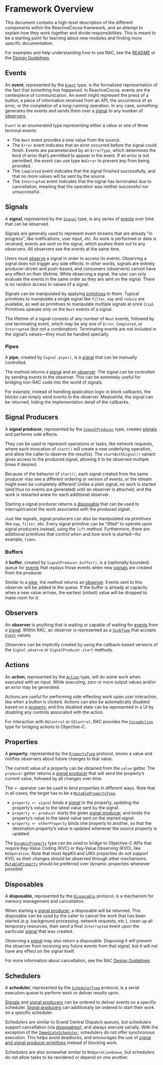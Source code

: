 # Framework Overview

This document contains a high-level description of the different components
within the ReactiveCocoa framework, and an attempt to explain how they work
together and divide responsibilities. This is meant to be a starting point for
learning about new modules and finding more specific documentation.

For examples and help understanding how to use RAC, see the [README][] or
the [Design Guidelines][].

## Events

An **event**, represented by the [`Event`][Event] type, is the formalized representation
of the fact that _something has happened_. In ReactiveCocoa, events are the centerpiece
of communication. An event might represent the press of a button, a piece
of information received from an API, the occurrence of an error, or the completion
of a long-running operation. In any case, something generates the events and sends them over a
[signal](#signals) to any number of [observers](#observers).

`Event` is an enumerated type representing either a value or one of three
terminal events:

 * The `Next` event provides a new value from the source.
 * The `Error` event indicates that an error occurred before the signal could
   finish. Events are parameterized by an `ErrorType`, which determines the kind
   of error that’s permitted to appear in the event. If an error is not
   permitted, the event can use type `NoError` to prevent any from being
   provided.
 * The `Completed` event indicates that the signal finished successfully, and
   that no more values will be sent by the source.
 * The `Interrupted` event indicates that the signal has terminated due to
   cancellation, meaning that the operation was neither successful nor
   unsuccessful.

## Signals

A **signal**, represented by the [`Signal`][Signal] type, is any series of [events](#events)
over time that can be observed.

Signals are generally used to represent event streams that are already “in progress”,
like notifications, user input, etc. As work is performed or data is received,
events are _sent_ on the signal, which pushes them out to any observers.
All observers see the events at the same time.

Users must [observe](#observers) a signal in order to access its events.
Observing a signal does not trigger any side effects. In other words,
signals are entirely producer-driven and push-based, and consumers (observers)
cannot have any effect on their lifetime. While observing a signal, the user
can only evaluate the events in the same order as they are sent on the signal. There
is no random access to values of a signal.

Signals can be manipulated by applying [primitives][BasicOperators] to them.
Typical primitives to manipulate a single signal like `filter`, `map` and
`reduce` are available, as well as primitives to manipulate multiple signals
at once (`zip`). Primitives operate only on the `Next` events of a signal.

The lifetime of a signal consists of any number of `Next` events, followed by
one terminating event, which may be any one of `Error`, `Completed`, or
`Interrupted` (but not a combination).
Terminating events are not included in the signal’s values—they must be
handled specially.

### Pipes

A **pipe**, created by `Signal.pipe()`, is a [signal](#signals)
that can be manually controlled.

The method returns a [signal](#signals) and an [observer](#observers).
The signal can be controlled by sending events to the observer. This
can be extremely useful for bridging non-RAC code into the world of signals.

For example, instead of handling application logic in block callbacks, the
blocks can simply send events to the observer. Meanwhile, the signal
can be returned, hiding the implementation detail of the callbacks.

## Signal Producers

A **signal producer**, represented by the [`SignalProducer`][SignalProducer] type, creates
[signals](#signals) and performs side effects.

They can be used to represent operations or tasks, like network
requests, where each invocation of `start()` will create a new underlying
operation, and allow the caller to observe the result(s). The
`startWithSignal()` variant gives access to the produced signal, allowing it to
be observed multiple times if desired.

Because of the behavior of `start()`, each signal created from the same
producer may see a different ordering or version of events, or the stream might
even be completely different! Unlike a plain signal, no work is started (and
thus no events are generated) until an observer is attached, and the work is
restarted anew for each additional observer.

Starting a signal producer returns a [disposable](#disposables) that can be used to
interrupt/cancel the work associated with the produced signal.

Just like signals, signal producers can also be manipulated via primitives
like `map`, `filter`, etc.
Every signal primitive can be “lifted” to operate upon signal producers instead,
using the `lift` method.
Furthermore, there are additional primitives that control _when_ and _how_ work
is started—for example, `times`.

### Buffers

A **buffer**, created by `SignalProducer.buffer()`, is a (optionally bounded)
queue for [events](#events) that replays those events when new
[signals](#signals) are created from the producer.

Similar to a [pipe](#pipes), the method returns an [observer](#observers).
Events sent to this observer will be added to the queue. If the buffer is already
at capacity when a new value arrives, the earliest (oldest) value will be
dropped to make room for it.

## Observers

An **observer** is anything that is waiting or capable of waiting for [events](#events)
from a [signal](#signals). Within RAC, an observer is represented as
a [`SinkType`](http://swiftdoc.org/protocol/SinkType/) that accepts
[`Event`][Event] values.

Observers can be implicitly created by using the callback-based versions of the
`Signal.observe` or `SignalProducer.start` methods.

## Actions

An **action**, represented by the [`Action`][Action] type, will do some work when
executed with an input. While executing, zero or more output values and/or an
error may be generated.

Actions are useful for performing side-effecting work upon user interaction, like when a button is
clicked. Actions can also be automatically disabled based on a [property](#properties), and this
disabled state can be represented in a UI by disabling any controls associated
with the action.

For interaction with `NSControl` or `UIControl`, RAC provides the
[`CocoaAction`][CocoaAction] type for bridging actions to Objective-C.

## Properties

A **property**, represented by the [`PropertyType`][Property] protocol,
stores a value and notifies observers about future changes to that value.

The current value of a property can be obtained from the `value` getter. The
`producer` getter returns a [signal producer](#signal-producers) that will send
the property’s current value, followed by all changes over time.

The `<~` operator can be used to bind properties in different ways. Note that in
all cases, the target has to be a [`MutablePropertyType`][Property].

* `property <~ signal` binds a [signal](#signals) to the property, updating the
  property’s value to the latest value sent by the signal.
* `property <~ producer` starts the given [signal producer](#signal-producers),
  and binds the property’s value to the latest value sent on the started signal.
* `property <~ otherProperty` binds one property to another, so that the destination
  property’s value is updated whenever the source property is updated.

The [`DynamicProperty`][Property] type can be used to bridge to Objective-C APIs
that require Key-Value Coding (KVC) or Key-Value Observing (KVO), like
`NSOperation`. Note that most AppKit and UIKit properties do _not_ support KVO,
so their changes should be observed through other mechanisms.
[`MutableProperty`][Property] should be preferred over dynamic properties
whenever possible!

## Disposables

A **disposable**, represented by the [`Disposable`][Disposable] protocol, is a mechanism
for memory management and cancellation.

When starting a [signal producer](#signal-producers), a disposable will be returned.
This disposable can be used by the caller to cancel the work that has been started
(e.g. background processing, network requests, etc.), clean up all temporary
resources, then send a final `Interrupted` event upon the particular
[signal](#signals) that was created.

Observing a [signal](#signals) may also return a disposable. Disposing it will
prevent the observer from receiving any future events from that signal, but it
will not have any effect on the signal itself.

For more information about cancellation, see the RAC [Design Guidelines][].

## Schedulers

A **scheduler**, represented by the [`SchedulerType`][Scheduler] protocol, is a
serial execution queue to perform work or deliver results upon.

[Signals](#signals) and [signal producers](#signal-producers) can be ordered to
deliver events on a specific scheduler. [Signal producers](#signal-producers)
can additionally be ordered to start their work on a specific scheduler.

Schedulers are similar to Grand Central Dispatch queues, but schedulers support
cancellation (via [disposables](#disposables)), and always execute serially.
With the exception of the [`ImmediateScheduler`][Scheduler], schedulers do not
offer synchronous execution. This helps avoid deadlocks, and encourages the use
of [signal and signal producer primitives][BasicOperators] instead of blocking work.

Schedulers are also somewhat similar to `NSOperationQueue`, but schedulers
do not allow tasks to be reordered or depend on one another.


[Design Guidelines]: DesignGuidelines.md
[BasicOperators]: BasicOperators.md
[README]: ../README.md
[Signal]: ../ReactiveCocoa/Swift/Signal.swift
[SignalProducer]: ../ReactiveCocoa/Swift/SignalProducer.swift
[Action]: ../ReactiveCocoa/Swift/Action.swift
[CocoaAction]: ../ReactiveCocoa/Swift/Action.swift
[Disposable]: ../ReactiveCocoa/Swift/Disposable.swift
[Scheduler]: ../ReactiveCocoa/Swift/Scheduler.swift
[Property]: ../ReactiveCocoa/Swift/Property.swift
[Event]: ../ReactiveCocoa/Swift/Event.swift
[SinkOf]: http://swiftdoc.org/type/SinkOf/
